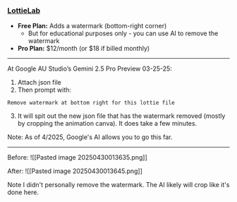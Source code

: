 

### [LottieLab](https://lottielab.com/)

- **Free Plan:** Adds a watermark (bottom-right corner)
	- But for educational purposes only - you can use AI to remove the watermark
- **Pro Plan:** $12/month (or $18 if billed monthly)


---

At Google AU Studio’s Gemini 2.5 Pro Preview 03-25-25:  
1. Attach json file
2. Then prompt with:
```
Remove watermark at bottom right for this lottie file
```
3. It will spit out the new json file that has the watermark removed (mostly by cropping the animation canva). It does take a few minutes.

Note: As of 4/2025, Google's AI allows you to go this far.

---

Before:
![[Pasted image 20250430013635.png]]

After:
![[Pasted image 20250430013645.png]]

Note I didn't personally remove the watermark. The AI likely will crop like it's done here.